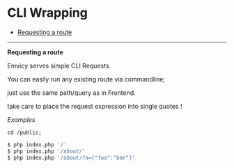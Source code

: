 
# CLI Wrapping

- [Requesting a route](#Requesting-a-route)

---

<a id="Requesting-a-route"></a>
**Requesting a route**

Emvicy serves simple CLI Requests.

You can easily run any existing route via commandline;

just use the same path/query as in Frontend.

take care to place the request expression into single quotes !

_Examples_  
~~~
cd /public;
~~~
~~~bash
$ php index.php '/'
$ php index.php '/about/'
$ php index.php '/about/?a={"foo":"bar"}'
~~~ 
